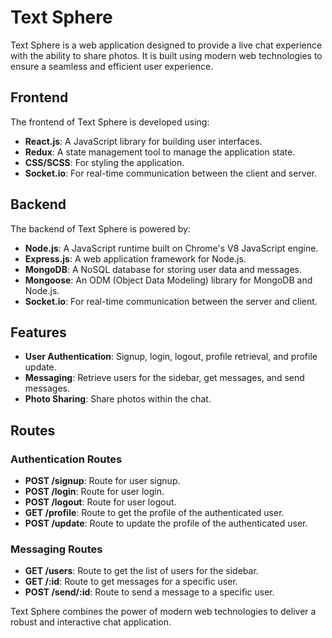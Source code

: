 # Text Sphere

Text Sphere is a web application designed to provide a live chat experience with the ability to share photos. It is built using modern web technologies to ensure a seamless and efficient user experience.

## Frontend

The frontend of Text Sphere is developed using:

- **React.js**: A JavaScript library for building user interfaces.
- **Redux**: A state management tool to manage the application state.
- **CSS/SCSS**: For styling the application.
- **Socket.io**: For real-time communication between the client and server.

## Backend

The backend of Text Sphere is powered by:

- **Node.js**: A JavaScript runtime built on Chrome's V8 JavaScript engine.
- **Express.js**: A web application framework for Node.js.
- **MongoDB**: A NoSQL database for storing user data and messages.
- **Mongoose**: An ODM (Object Data Modeling) library for MongoDB and Node.js.
- **Socket.io**: For real-time communication between the server and client.

## Features

- **User Authentication**: Signup, login, logout, profile retrieval, and profile update.
- **Messaging**: Retrieve users for the sidebar, get messages, and send messages.
- **Photo Sharing**: Share photos within the chat.

## Routes

### Authentication Routes

- **POST /signup**: Route for user signup.
- **POST /login**: Route for user login.
- **POST /logout**: Route for user logout.
- **GET /profile**: Route to get the profile of the authenticated user.
- **POST /update**: Route to update the profile of the authenticated user.

### Messaging Routes

- **GET /users**: Route to get the list of users for the sidebar.
- **GET /:id**: Route to get messages for a specific user.
- **POST /send/:id**: Route to send a message to a specific user.

Text Sphere combines the power of modern web technologies to deliver a robust and interactive chat application.

